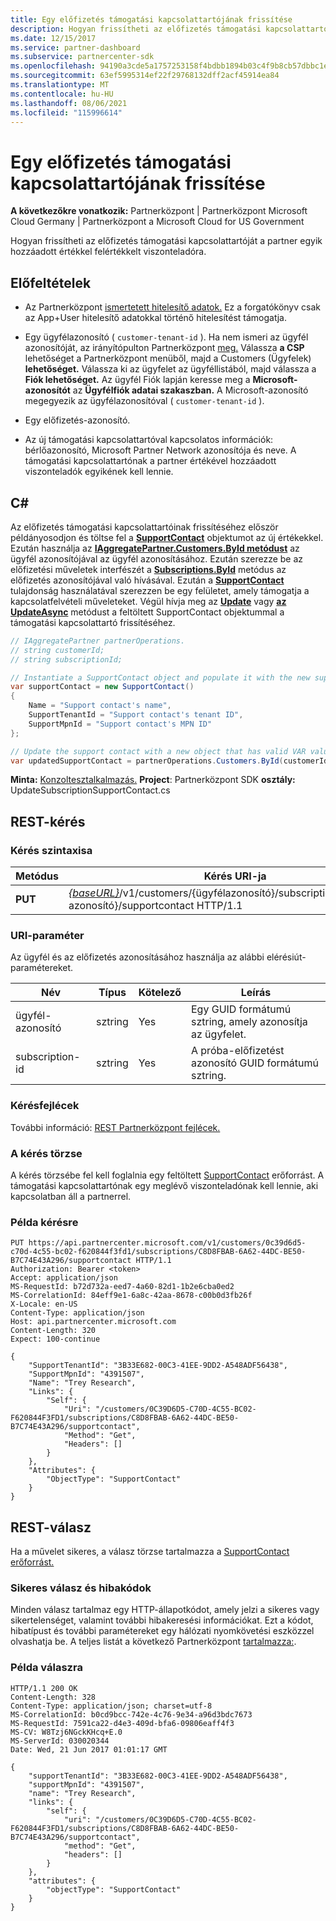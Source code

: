 ```yaml
---
title: Egy előfizetés támogatási kapcsolattartójának frissítése
description: Hogyan frissítheti az előfizetés támogatási kapcsolattartóját a partner egyik hozzáadott értékkel felértékkelt viszonteladóra.
ms.date: 12/15/2017
ms.service: partner-dashboard
ms.subservice: partnercenter-sdk
ms.openlocfilehash: 94190a3cde5a1757253158f4bdbb1894b03c4f9b8cb57dbbc1ef7c7e39dceee4
ms.sourcegitcommit: 63ef5995314ef22f29768132dff2acf45914ea84
ms.translationtype: MT
ms.contentlocale: hu-HU
ms.lasthandoff: 08/06/2021
ms.locfileid: "115996614"
---
```

# <a name="update-a-subscriptions-support-contact"></a>Egy előfizetés támogatási kapcsolattartójának frissítése

**A következőkre vonatkozik:** Partnerközpont | Partnerközpont Microsoft Cloud Germany | Partnerközpont a Microsoft Cloud for US Government

Hogyan frissítheti az előfizetés támogatási kapcsolattartóját a partner egyik hozzáadott értékkel felértékkelt viszonteladóra.

## <a name="prerequisites"></a>Előfeltételek

- Az Partnerközpont [ismertetett hitelesítő adatok.](partner-center-authentication.md) Ez a forgatókönyv csak az App+User hitelesítő adatokkal történő hitelesítést támogatja.

- Egy ügyfélazonosító ( `customer-tenant-id` ). Ha nem ismeri az ügyfél azonosítóját, az irányítópulton Partnerközpont [meg.](https://partner.microsoft.com/dashboard) Válassza **a CSP** lehetőséget a Partnerközpont menüből, majd a Customers (Ügyfelek) **lehetőséget.** Válassza ki az ügyfelet az ügyféllistából, majd válassza a **Fiók lehetőséget.** Az ügyfél Fiók lapján keresse meg a **Microsoft-azonosítót** az **Ügyfélfiók adatai szakaszban.** A Microsoft-azonosító megegyezik az ügyfélazonosítóval ( `customer-tenant-id` ).

- Egy előfizetés-azonosító.

- Az új támogatási kapcsolattartóval kapcsolatos információk: bérlőazonosító, Microsoft Partner Network azonosítója és neve. A támogatási kapcsolattartónak a partner értékével hozzáadott viszonteladók egyikének kell lennie.

## <a name="c"></a>C\#

Az előfizetés támogatási kapcsolattartóinak frissítéséhez először példányosodjon és töltse fel a [**SupportContact**](/dotnet/api/microsoft.store.partnercenter.models.subscriptions.supportcontact) objektumot az új értékekkel. Ezután használja az [**IAggregatePartner.Customers.ById metódust**](/dotnet/api/microsoft.store.partnercenter.customers.icustomercollection.byid) az ügyfél azonosítójával az ügyfél azonosításához. Ezután szerezze be az előfizetési műveletek interfészét a [**Subscriptions.ById**](/dotnet/api/microsoft.store.partnercenter.customerusers.icustomerusercollection.byid) metódus az előfizetés azonosítójával való hívásával. Ezután a [**SupportContact**](/dotnet/api/microsoft.store.partnercenter.subscriptions.isubscription.supportcontact) tulajdonság használatával szerezzen be egy felületet, amely támogatja a kapcsolatfelvételi műveleteket. Végül hívja meg az [**Update**](/dotnet/api/microsoft.store.partnercenter.subscriptions.isubscriptionsupportcontact.update) vagy [**az UpdateAsync**](/dotnet/api/microsoft.store.partnercenter.subscriptions.isubscriptionsupportcontact.updateasync) metódust a feltöltett SupportContact objektummal a támogatási kapcsolattartó frissítéséhez.

``` csharp
// IAggregatePartner partnerOperations.
// string customerId;
// string subscriptionId;

// Instantiate a SupportContact object and populate it with the new support contact information.
var supportContact = new SupportContact()
{
    Name = "Support contact's name",
    SupportTenantId = "Support contact's tenant ID",
    SupportMpnId = "Support contact's MPN ID"
};

// Update the support contact with a new object that has valid VAR values.
var updatedSupportContact = partnerOperations.Customers.ById(customerId).Subscriptions.ById(subscriptionID).SupportContact.Update(supportContact);
```

**Minta:** [Konzoltesztalkalmazás.](console-test-app.md) **Project**: Partnerközpont SDK **osztály:** UpdateSubscriptionSupportContact.cs

## <a name="rest-request"></a>REST-kérés

### <a name="request-syntax"></a>Kérés szintaxisa

| Metódus  | Kérés URI-ja                                                                                                                    |
|---------|--------------------------------------------------------------------------------------------------------------------------------|
| **PUT** | [*{baseURL}*](partner-center-rest-urls.md)/v1/customers/{ügyfélazonosító}/subscriptions/{előfizetés-azonosító}/supportcontact HTTP/1.1 |

### <a name="uri-parameter"></a>URI-paraméter

Az ügyfél és az előfizetés azonosításához használja az alábbi elérésiút-paramétereket.

| Név            | Típus   | Kötelező | Leírás                                                     |
|-----------------|--------|----------|-----------------------------------------------------------------|
| ügyfél-azonosító     | sztring | Yes      | Egy GUID formátumú sztring, amely azonosítja az ügyfelet.           |
| subscription-id | sztring | Yes      | A próba-előfizetést azonosító GUID formátumú sztring. |

### <a name="request-headers"></a>Kérésfejlécek

További információ: [REST Partnerközpont fejlécek.](headers.md)

### <a name="request-body"></a>A kérés törzse

A kérés törzsébe fel kell foglalnia egy feltöltett [SupportContact](subscription-resources.md#supportcontact) erőforrást. A támogatási kapcsolattartónak egy meglévő viszonteladónak kell lennie, aki kapcsolatban áll a partnerrel.

### <a name="request-example"></a>Példa kérésre

```http
PUT https://api.partnercenter.microsoft.com/v1/customers/0c39d6d5-c70d-4c55-bc02-f620844f3fd1/subscriptions/C8D8FBAB-6A62-44DC-BE50-B7C74E43A296/supportcontact HTTP/1.1
Authorization: Bearer <token>
Accept: application/json
MS-RequestId: b72d732a-eed7-4a60-82d1-1b2e6cba0ed2
MS-CorrelationId: 84eff9e1-6a8c-42aa-8678-c00b0d3fb26f
X-Locale: en-US
Content-Type: application/json
Host: api.partnercenter.microsoft.com
Content-Length: 320
Expect: 100-continue

{
    "SupportTenantId": "3B33E682-00C3-41EE-9DD2-A548ADF56438",
    "SupportMpnId": "4391507",
    "Name": "Trey Research",
    "Links": {
        "Self": {
            "Uri": "/customers/0C39D6D5-C70D-4C55-BC02-F620844F3FD1/subscriptions/C8D8FBAB-6A62-44DC-BE50-B7C74E43A296/supportcontact",
            "Method": "Get",
            "Headers": []
        }
    },
    "Attributes": {
        "ObjectType": "SupportContact"
    }
}
```

## <a name="rest-response"></a>REST-válasz

Ha a művelet sikeres, a válasz törzse tartalmazza a [SupportContact erőforrást.](subscription-resources.md#supportcontact)

### <a name="response-success-and-error-codes"></a>Sikeres válasz és hibakódok

Minden válasz tartalmaz egy HTTP-állapotkódot, amely jelzi a sikeres vagy sikertelenséget, valamint további hibakeresési információkat. Ezt a kódot, hibatípust és további paramétereket egy hálózati nyomkövetési eszközzel olvashatja be. A teljes listát a következő Partnerközpont [tartalmazza:](error-codes.md).

### <a name="response-example"></a>Példa válaszra

```http
HTTP/1.1 200 OK
Content-Length: 328
Content-Type: application/json; charset=utf-8
MS-CorrelationId: b0cd9bcc-742e-4c76-9e34-a96d3bdc7673
MS-RequestId: 7591ca22-d4e3-409d-bfa6-09806eaff4f3
MS-CV: W8Tzj6NGckKHcq+E.0
MS-ServerId: 030020344
Date: Wed, 21 Jun 2017 01:01:17 GMT

{
    "supportTenantId": "3B33E682-00C3-41EE-9DD2-A548ADF56438",
    "supportMpnId": "4391507",
    "name": "Trey Research",
    "links": {
        "self": {
            "uri": "/customers/0C39D6D5-C70D-4C55-BC02-F620844F3FD1/subscriptions/C8D8FBAB-6A62-44DC-BE50-B7C74E43A296/supportcontact",
            "method": "Get",
            "headers": []
        }
    },
    "attributes": {
        "objectType": "SupportContact"
    }
}
```
